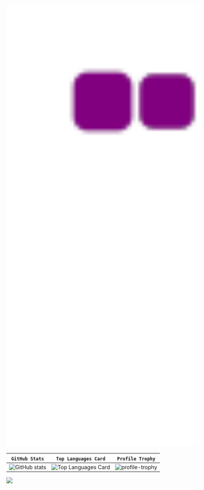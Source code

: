 
<!---
berkaycatak/berkaycatak is a ✨ special ✨ repository because its `README.md` (this file) appears on your GitHub profile.
You can click the Preview link to take a look at your changes.
--->



<img width="2000" src="https://github.com/ShadeOfDream/ShadeOfDream/blob/output/github-contribution-grid-snake.gif">

<!--![GitHub stats](https://github-readme-stats.vercel.app/api?username=berkaycatak&show_icons=true&theme=buefy)-->
<!--![Top Languages Card](https://github-readme-stats.vercel.app/api/top-langs/?username=berkaycatak&show_icons=true&theme=buefy)</br>-->
<!--![profile-trophy](https://github-profile-trophy.vercel.app/?username=berkaycatak&row=2&column=3&theme=flat&no-frame=true&margin-w=30") -->

| `GitHub Stats` | `Top Languages Card` | `Profile Trophy` |
| :---: | :---: | :---: |
| ![GitHub stats](https://github-readme-stats.vercel.app/api?username=berkaycatak&show_icons=true&theme=buefy)| ![Top Languages Card](https://github-readme-stats.vercel.app/api/top-langs/?username=berkaycatak&show_icons=true&theme=buefy) | ![profile-trophy](https://github-profile-trophy.vercel.app/?username=berkaycatak&row=2&column=2&theme=flat&no-frame=true&margin-w=30&margin-h=40&rank=SECRET,SSS,SS,S,AAA,AA,A,B,C")|

![](https://hit.yhype.me/github/profile?user_id=34205493)

